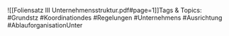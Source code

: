 
![[Foliensatz III Unternehmensstruktur.pdf#page=1]]Tags & Topics:
   #Grundstz
   #Koordinationdes
   #Regelungen
   #Unternehmens
   #Ausrichtung
   #AblauforganisationUnter
